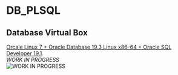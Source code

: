 # DB_PLSQL
## Database Virtual Box
[Orcale Linux 7 + Oracle Database 19.3 Linux x86-64 + Oracle SQL Developer 19.1](https://www.oracle.com/database/technologies/databaseappdev-vm.html/).<br/>
*WORK IN PROGRESS*<br/>
![*WORK IN PROGRESS*](https://mlc3enqihfxh.i.optimole.com/-oReiFg-YQPzv3IV/w:184/h:184/q:auto/https://i0.wp.com/amandaalianell.com/wp-content/uploads/2019/09/awkward-moment-seal-meme.png)